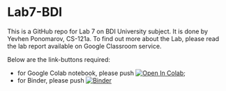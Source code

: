 # Lab7-BDI

This is a GitHub repo for Lab 7 on BDI University subject. It is done by Yevhen Ponomarov, CS-121a.
To find out more about the Lab, please read the lab report available on Google Classroom service.

Below are the link-buttons required:
* for Google Colab notebook, please push [![Open In Colab](https://colab.research.google.com/assets/colab-badge.svg)](https://colab.research.google.com/drive/1747JteQhHBlATojb8qXk1a2WpGcJCqx6?usp=sharing);
* for Binder, please push [![Binder](https://mybinder.org/badge_logo.svg)](https://mybinder.org/v2/gh/EugenTheMachine/Lab7-BDI.git/main)
